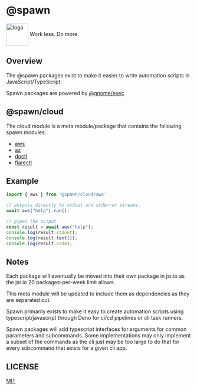 # @spawn

<div height=30" vertical-align="top">
<image src="https://raw.githubusercontent.com/gnomejs/gnomejs/main/assets/icon.png"
    alt="logo" width="60" valign="middle" />
<span>Work less. Do more. </span>
</div>

## Overview

The @spawn packages exist to make it easier to write
automation scripts in JavaScript/TypeScript.

Spawn packages are powered by [@gnome/exec](https://jsr.io/@gnome/exec)

## @spawn/cloud

The cloud module is a meta module/package that contains
the following spawn modules:

- [aws](./aws/README.md)
- [az](./az/README.md)
- [doctl](./az/README.md)
- [flarectl](./flarectl/README.md)

## Example

```typescript
import { aws } from '@spawn/cloud/aws'

// outputs directly to stdout and stderror streams.
await aws("help").run();

// pipes the output
const result = await aws("help");
console.log(result.stdout);
console.log(result.text());
console.log(result.code);

```

## Notes

Each package will eventually be moved into their own package in jsr.io
as the jsr.io 20 packages-per-week limit allows.

This meta module will be updated to include them as dependencies as they
are separated out.

Spawn primarily exists to make it easy to create automation scripts
using typescript/javascript through Deno for ci/cd pipelines or
cli task runners.

Spawn packages will add typescript interfaces for arguments for common
parameters and subcommands. Some implementations may only implement
a subset of the commands as the cli just may be too large to
do that for every subcommand that exists for a given cli app.

## LICENSE

[MIT](./LICENSE.md)